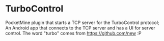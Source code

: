TurboControl
============

PocketMine plugin that starts a TCP server for the TurboControl protocol; An Android app that connects to the TCP server and has a UI for server control. The word "turbo" comes from https://github.com/new :P
